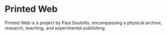 # Printed Web

Printed Web is a project by Paul Soulellis, encompassing a physical archive, research, teaching, and experimental publishing.
